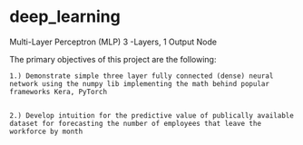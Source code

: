 # deep_learning
Multi-Layer Perceptron (MLP) 3 -Layers, 1 Output Node

The primary objectives of this project are the following:

    1.) Demonstrate simple three layer fully connected (dense) neural network using the numpy lib implementing the math behind popular frameworks Kera, PyTorch  
    
    
    2.) Develop intuition for the predictive value of publically available dataset for forecasting the number of employees that leave the workforce by month 





